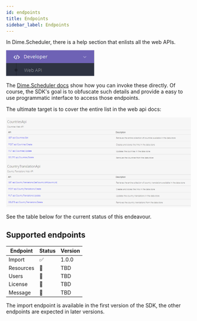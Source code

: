 ```yaml
---
id: endpoints
title: Endpoints
sidebar_label: Endpoints
---
```


In Dime.Scheduler, there is a help section that enlists all the web APIs.

![Dime.Scheduler](../../static/img/api/ds-api-menu.png)

The [Dime.Scheduler docs](https://docs.dimescheduler.com/docs/en/developer-manual/developer-webapi) show how you can invoke these directly. Of course, the SDK's goal is to obfuscate such details and provide a easy to use programmatic interface to access those endpoints.

The ultimate target is to cover the entire list in the web api docs:

![Dime.Scheduler](../../static/img/api/ds-api-list.png)

See the table below for the current status of this endeavour.

## Supported endpoints

| Endpoint  | Status | Version |
| --------- | ------ | ------- |
| Import    | ✅     | 1.0.0   |
| Resources | 🚧     | TBD     |
| Users     | 🚧     | TBD     |
| License   | 🚧     | TBD     |
| Message   | 🚧     | TBD     |

The import endpoint is available in the first version of the SDK, the other endpoints are expected in later versions.
